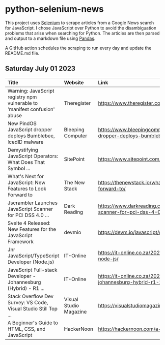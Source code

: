 # python-selenium-news

This project uses [Selenium](https://www.seleniumhq.org/) to scrape articles from a Google News search for JavaScript.
I chose JavaScript over Python to avoid the disambiguation problems that arise when searching for Python.
The articles are then parsed and output to a markdown file using [Pandas](https://pandas.pydata.org/).

A GitHub action schedules the scraping to run every day and update the README.md file.

## Saturday July 01 2023


| Title                                                                     | Website                | Link                                                                                                                                |
|:--------------------------------------------------------------------------|:-----------------------|:------------------------------------------------------------------------------------------------------------------------------------|
| Warning: JavaScript registry npm vulnerable to 'manifest confusion' abuse | Theregister            | https://www.theregister.com/2023/06/27/javascript_registry_npm_vulnerable/                                                          |
| New PindOS JavaScript dropper deploys Bumblebee, IcedID malware           | Bleeping Computer      | https://www.bleepingcomputer.com/news/security/new-pindos-javascript-dropper-deploys-bumblebee-icedid-malware/                      |
| Demystifying JavaScript Operators: What Does That Symbol ...              | SitePoint              | https://www.sitepoint.com/javascript-operators/                                                                                     |
| What's Next for JavaScript: New Features to Look Forward to               | The New Stack          | https://thenewstack.io/whats-next-for-javascript-new-features-to-look-forward-to/                                                   |
| Jscrambler Launches JavaScript Scanner for PCI DSS 4.0 ...                | Dark Reading           | https://www.darkreading.com/dr-tech/jscrambler-launches-javascript-scanner-for-pci-dss-4-0-compliance                               |
| Svelte 4 Released: New Features for the JavaScript Framework              | devmio                 | https://devm.io/javascript/svelte-4-javascript-framework                                                                            |
| Jnr JavaScript/TypeScript Developer (Node.js)                             | IT-Online              | https://it-online.co.za/2023/06/27/jnr-javascript-typescript-developer-node-js/                                                     |
| JavaScript Full-stack Developer - Johannesburg (Hybrid) - R1 ...          | IT-Online              | https://it-online.co.za/2023/06/27/javascript-full-stack-developer-johannesburg-hybrid-r1-2mil-per-annum-at-e-merge-it-recruitment/ |
| Stack Overflow Dev Survey: VS Code, Visual Studio Still Top ...           | Visual Studio Magazine | https://visualstudiomagazine.com/articles/2023/06/28/so-2023.aspx                                                                   |
| A Beginner's Guide to HTML, CSS, and JavaScript                           | HackerNoon             | https://hackernoon.com/a-beginners-guide-to-html-css-and-javascript                                                                 |